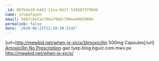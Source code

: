 ```yaml
---
_id: 807bda10-b482-11ea-bb1f-5356873f99d6
name: ufukefayoh
email: 5087cbe51e786af9bdc708eed992906b
permalink: false
date: '2020-06-22T12:18:38.514Z'
---
```

[url=http://mewkid.net/when-is-xicix/]Amoxicillin 500mg Capsules[/url] <a href="http://mewkid.net/when-is-xicix/">Amoxicillin No Prescription</a> gaz.tyep.blog.bguiz.com.mwv.px http://mewkid.net/when-is-xicix/
